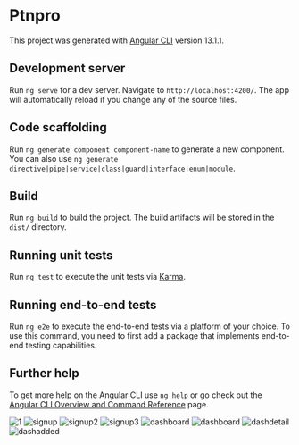# Ptnpro

This project was generated with [Angular CLI](https://github.com/angular/angular-cli) version 13.1.1.

## Development server

Run `ng serve` for a dev server. Navigate to `http://localhost:4200/`. The app will automatically reload if you change any of the source files.

## Code scaffolding

Run `ng generate component component-name` to generate a new component. You can also use `ng generate directive|pipe|service|class|guard|interface|enum|module`.

## Build

Run `ng build` to build the project. The build artifacts will be stored in the `dist/` directory.

## Running unit tests

Run `ng test` to execute the unit tests via [Karma](https://karma-runner.github.io).

## Running end-to-end tests

Run `ng e2e` to execute the end-to-end tests via a platform of your choice. To use this command, you need to first add a package that implements end-to-end testing capabilities.

## Further help

To get more help on the Angular CLI use `ng help` or go check out the [Angular CLI Overview and Command Reference](https://angular.io/cli) page.

![1](https://user-images.githubusercontent.com/41324656/184006915-1bcb7ef5-454d-49f4-a139-3c13de357523.PNG)
![signup](https://user-images.githubusercontent.com/41324656/184007149-931a492c-7ef1-4eba-9d50-8fedf339e33f.PNG)
![signup2](https://user-images.githubusercontent.com/41324656/184007259-15535451-4289-4f67-99ab-b50546cef634.PNG)
![signup3](https://user-images.githubusercontent.com/41324656/184007392-d359798c-88a7-486f-93de-fa6ccf713dd3.PNG)
![dashboard](https://user-images.githubusercontent.com/41324656/184007501-4b4bb804-0a52-45a1-aefd-b425bc4b2ac6.PNG)
![dashboard](https://user-images.githubusercontent.com/41324656/184007638-9ba074a5-af27-45b9-998f-8662b011f815.PNG)
![dashdetail](https://user-images.githubusercontent.com/41324656/184007740-ca9a0861-d306-4a90-8666-aedf58c010cc.PNG)
![dashadded](https://user-images.githubusercontent.com/41324656/184007863-c212a854-5464-428c-91f3-9fc675675593.PNG)

